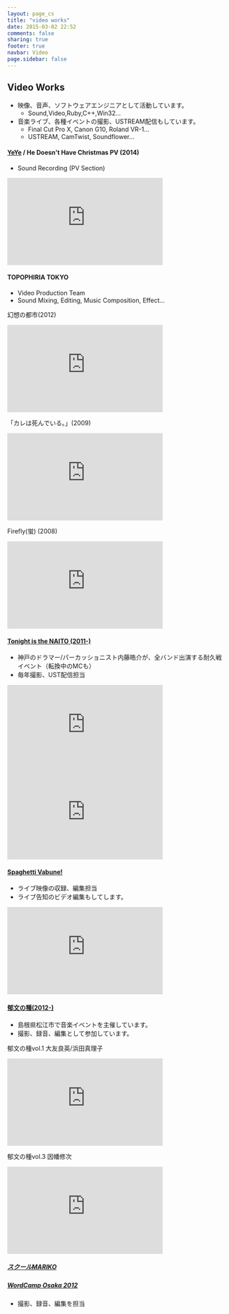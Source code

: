 ```yaml
---
layout: page_cs
title: "video works"
date: 2015-03-02 22:52
comments: false
sharing: true
footer: true
navbar: Video
page.sidebar: false
---
```


## Video Works

<article>
<div markdown="1" class="row">

+ 映像、音声、ソフトウェアエンジニアとして活動しています。
    * Sound,Video,Ruby,C++,Win32...
+ 音楽ライブ、各種イベントの撮影、USTREAM配信もしています。
    * Final Cut Pro X, Canon G10, Roland VR-1...
    * USTREAM, CamTwist, Soundflower... 

</div>
</article>

<article markdown="1" >
<div markdown="1" class="row">

#### [YeYe](http://yeye.me/) / He Doesn't Have Christmas PV (2014)

<div markdown="1" class="col-md-6">

+ Sound Recording (PV Section)

</div>
<div markdown="1" class="col-md-6">

<iframe width="356" height="200" src="https://www.youtube.com/embed/dQC5DExiSlw" frameborder="0" allowfullscreen></iframe>

</div>

</div>
</article>

<article markdown="1" >
<div markdown="1" class="row">

#### TOPOPHIRIA TOKYO

<div markdown="1" class="col-md-6">

+ Video Production Team
+ Sound Mixing, Editing, Music Composition, Effect...

</div>
<div markdown="1" class="col-md-6">

幻想の都市(2012)

<iframe width="356" height="200" src="http://www.youtube.com/embed/swq_qTM0ptg" frameborder="0" allowfullscreen></iframe>

「カレは死んでいる。」(2009)

<iframe width="356" height="200" src="http://www.youtube.com/embed/Q3TwH26-UQU" frameborder="0" allowfullscreen></iframe>

Firefly(蛍) (2008)

<iframe width="356" height="200" src="http://www.youtube.com/embed/1uo8crulYjo" frameborder="0" allowfullscreen></iframe>

</div>
</div>
</article>

<article markdown="1" >
<div markdown="1" class="row">

#### [Tonight is the NAITO (2011-)](http://kosukenaito.com/tonight/)

<div markdown="1" class="col-md-6">

+ 神戸のドラマー/パーカッショニスト内藤皓介が、全バンド出演する耐久戦イベント（転換中のMCも）
+ 毎年撮影、UST配信担当

</div>
<div markdown="1" class="col-md-6">

<iframe width="356" height="200" src="https://www.youtube.com/embed/UG0wxsNmz8w" frameborder="0" allowfullscreen></iframe>

<iframe width="356" height="200" src="https://www.youtube.com/embed/XhHezBs0eps" frameborder="0" allowfullscreen></iframe>

</div>
</div>
</article>

<article markdown="1" >
<div markdown="1" class="row">

#### [Spaghetti Vabune!](http://vabune.com/)

<div markdown="1" class="col-md-6">

+ ライブ映像の収録、編集担当
+ ライブ告知のビデオ編集もしてします。

</div>
<div markdown="1" class="col-md-6">

<iframe  width="356" height="200" src="http://www.youtube.com/embed/pKOTR6a1zoA" frameborder="0" allowfullscreen></iframe>

</div>
</div>
</article>

<article markdown="1" >
<div markdown="1" class="row">

#### [郁文の種(2012-)](http://ikubunnotane.jimdo.com/)

<div markdown="1" class="col-md-6">

+ 島根県松江市で音楽イベントを主催しています。
+ 撮影、録音、編集として参加しています。

</div>
<div markdown="1" class="col-md-6">

郁文の種vol.1 大友良英/浜田真理子

<iframe  width="356" height="200" src="http://www.youtube.com/embed/PQYvLCvtbew" frameborder="0" allowfullscreen></iframe>

郁文の種vol.3 因幡修次

<iframe  width="356" height="200" src="http://www.youtube.com/embed/nlNAXLZ3WX8" frameborder="0" allowfullscreen></iframe>

</div>
</div>
</article>

<article markdown="1" >
<div markdown="1" class="row">

##### [スクールMARIKO](http://schoolmariko.com/)

##### [WordCamp Osaka 2012](http://2012.osaka.wordcamp.org/timetable/)

+ 撮影、録音、編集を担当

</div>
</article>
